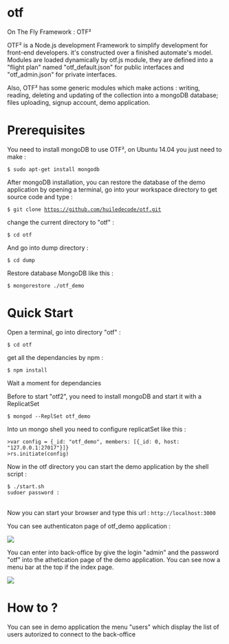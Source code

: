 # otf
On The Fly Framework : OTF²

OTF² is a Node.js development Framework to simplify development for front-end developers.  it's constructed over a finished automate's model. Modules are loaded dynamically by otf.js module, they are defined into a "flight plan" named "otf_default.json" for public interfaces and "otf_admin.json" for private interfaces.

Also, OTF² has some generic modules which make actions :  writing, reading, deleting and updating of the  collection into a mongoDB database; files uploading, signup account, demo application.

# Prerequisites

You need to install mongoDB to use OTF², on Ubuntu 14.04 you just need to make :

<code>$ sudo apt-get install mongodb</code>

After mongoDB installation, you can restore the database of the demo application by opening a terminal, go into your workspace directory to get source code and type :

<code>$ git clone https://github.com/huiledecode/otf.git</code>

change the current directory to "otf" :

<code>$ cd otf</code>

And go into dump directory :

<code>$ cd dump</code><br />

Restore database MongoDB like this :

<code>$ mongorestore ./otf_demo</code>

# Quick Start

Open a terminal, go into directory "otf" :

<code>$ cd otf</code>

get all the dependancies by npm :

<code>$ npm install</code>

Wait a moment for dependancies

Before to start "otf2", you need to install mongoDB and start it with a ReplicatSet

<code>$ mongod --ReplSet otf_demo</code>

Into un mongo shell you need to configure replicatSet like this :

<code>>var config = {_id: "otf_demo", members: [{_id: 0, host: "127.0.0.1:27017"}]}</code><br/>
<code>>rs.initiate(config)</code>

Now in the otf directory you can start the demo application by the shell script :

<code>$ ./start.sh</code><br/>
<code>sudoer password : </code><br/>

Now you can start your browser and type this url : 
<code>http://localhost:3000</code>

You can see authenticaton page of otf_demo application :

<img src="http://www.huile-de-code.fr/otf/img/capture_2015-02-2_login_OTF.png" />

You can enter into back-office by give the login "admin" and the password "otf" into the athetication page of the demo application. You can see now a menu bar at the top if the index page.

<img src="http://www.huile-de-code.fr/otf/img/capture_2015-02-22_index_OTF.png" />

# How to ?

You can see in demo application the menu "users" which display the list of users autorized to
connect to the back-office


